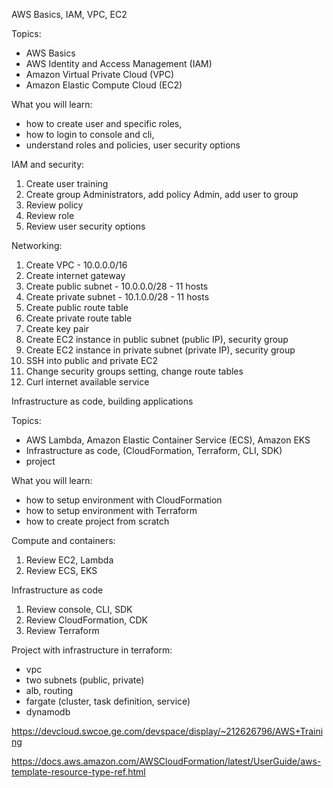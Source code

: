AWS Basics, IAM, VPC, EC2

Topics:
- AWS Basics
- AWS Identity and Access Management (IAM) 
- Amazon Virtual Private Cloud (VPC)
- Amazon Elastic Compute Cloud (EC2)

What you will learn:
- how to create user and specific roles,
- how to login to console and cli,
- understand roles and policies, user security options

IAM and security:
1)  Create user training
2)  Create group Administrators, add policy Admin, add user to group
3)  Review policy
4)  Review role
5)  Review user security options

Networking:
1)  Create VPC - 10.0.0.0/16
2)  Create internet gateway
3)  Create public subnet - 10.0.0.0/28 - 11 hosts
4)  Create private subnet - 10.1.0.0/28 - 11 hosts
5)  Create public route table
6)  Create private route table
7)  Create key pair
8)  Create EC2 instance in public subnet (public IP), security group
9)  Create EC2 instance in private subnet (private IP), security group
10) SSH into public and private EC2
11) Change security groups setting, change route tables
12) Curl internet available service

Infrastructure as code, building applications

Topics:
- AWS Lambda, Amazon Elastic Container Service (ECS), Amazon EKS
- Infrastructure as code, (CloudFormation, Terraform, CLI, SDK)
- project

What you will learn:
- how to setup environment with CloudFormation
- how to setup environment with Terraform
- how to create project from scratch

Compute and containers:
1) Review EC2, Lambda
2) Review ECS, EKS

Infrastructure as code
1) Review console, CLI, SDK
2) Review CloudFormation, CDK
3) Review Terraform

Project with infrastructure in terraform:
- vpc
- two subnets (public, private)
- alb, routing
- fargate (cluster, task definition, service)
- dynamodb

https://devcloud.swcoe.ge.com/devspace/display/~212626796/AWS+Training

https://docs.aws.amazon.com/AWSCloudFormation/latest/UserGuide/aws-template-resource-type-ref.html
